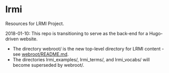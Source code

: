 # lrmi
Resources for LRMI Project.

2018-01-10: This repo is transitioning to serve as the back-end for a Hugo-driven website.
* The directory webroot/ is the new top-level directory for LRMI content - see [webroot/README.md](https://github.com/dcmi/lrmi/blob/master/webroot/README.md).
* The directories lrmi_examples/, lrmi_terms/, and lrmi_vocabs/ will become superseded by webroot/.

